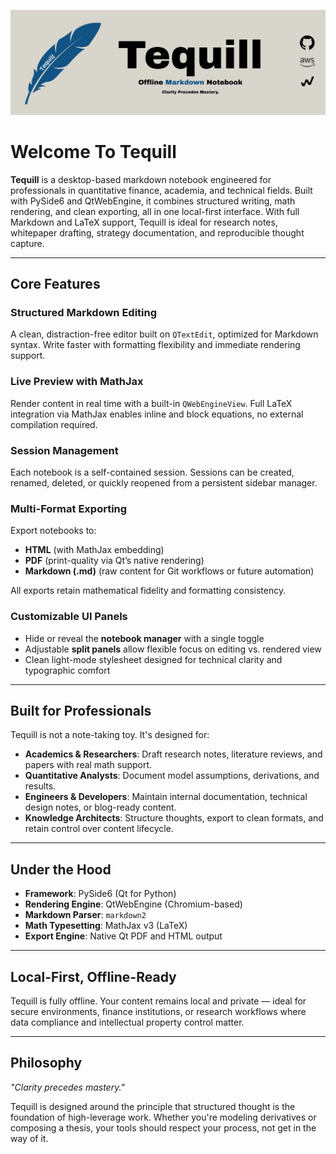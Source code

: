 ![Tequill](image.png)

# Welcome To Tequill

**Tequill** is a desktop-based markdown notebook engineered for professionals in quantitative finance, academia, and technical fields. Built with PySide6 and QtWebEngine, it combines structured writing, math rendering, and clean exporting, all in one local-first interface. With full Markdown and LaTeX support, Tequill is ideal for research notes, whitepaper drafting, strategy documentation, and reproducible thought capture.

---

## Core Features

### Structured Markdown Editing
A clean, distraction-free editor built on `QTextEdit`, optimized for Markdown syntax. Write faster with formatting flexibility and immediate rendering support.

### Live Preview with MathJax
Render content in real time with a built-in `QWebEngineView`. Full LaTeX integration via MathJax enables inline and block equations, no external compilation required.

### Session Management
Each notebook is a self-contained session. Sessions can be created, renamed, deleted, or quickly reopened from a persistent sidebar manager.

### Multi-Format Exporting
Export notebooks to:
- **HTML** (with MathJax embedding)
- **PDF** (print-quality via Qt’s native rendering)
- **Markdown (.md)** (raw content for Git workflows or future automation)

All exports retain mathematical fidelity and formatting consistency.

### Customizable UI Panels
- Hide or reveal the **notebook manager** with a single toggle  
- Adjustable **split panels** allow flexible focus on editing vs. rendered view  
- Clean light-mode stylesheet designed for technical clarity and typographic comfort

---

## Built for Professionals

Tequill is not a note-taking toy. It's designed for:

- **Academics & Researchers**: Draft research notes, literature reviews, and papers with real math support.
- **Quantitative Analysts**: Document model assumptions, derivations, and results.
- **Engineers & Developers**: Maintain internal documentation, technical design notes, or blog-ready content.
- **Knowledge Architects**: Structure thoughts, export to clean formats, and retain control over content lifecycle.

---

## Under the Hood

- **Framework**: PySide6 (Qt for Python)  
- **Rendering Engine**: QtWebEngine (Chromium-based)  
- **Markdown Parser**: `markdown2`  
- **Math Typesetting**: MathJax v3 (LaTeX)  
- **Export Engine**: Native Qt PDF and HTML output  

---

## Local-First, Offline-Ready

Tequill is fully offline. Your content remains local and private — ideal for secure environments, finance institutions, or research workflows where data compliance and intellectual property control matter.

---

## Philosophy

*"Clarity precedes mastery."*  

Tequill is designed around the principle that structured thought is the foundation of high-leverage work. Whether you're modeling derivatives or composing a thesis, your tools should respect your process, not get in the way of it.
